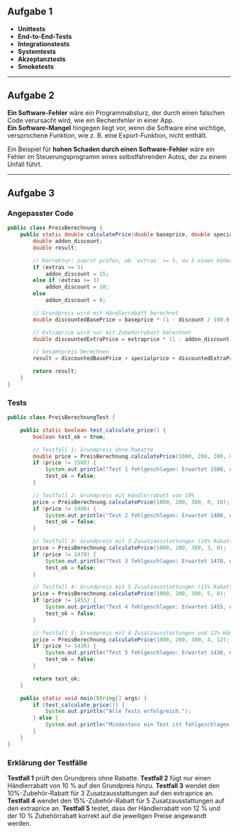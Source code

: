 ## Aufgabe 1

- **Unittests**
- **End-to-End-Tests**
- **Integrationstests**
- **Systemtests**
- **Akzeptanztests**
- **Smoketests**

---

## Aufgabe 2

**Ein Software-Fehler** wäre ein Programmabsturz, der durch einen falschen Code verursacht wird, wie ein Rechenfehler in einer App.  
**Ein Software-Mangel** hingegen liegt vor, wenn die Software eine wichtige, versprochene Funktion, wie z. B. eine Export-Funktion, nicht enthält.

Ein Beispiel für **hohen Schaden durch einen Software-Fehler** wäre ein Fehler im Steuerungsprogramm eines selbstfahrenden Autos, der zu einem Unfall führt.

---

## Aufgabe 3

### Angepasster Code

```java
public class PreisBerechnung {
    public static double calculatePrice(double baseprice, double specialprice, double extraprice, int extras, double discount) {
        double addon_discount;
        double result;

        // Korrektur: zuerst prüfen, ob `extras` >= 5, da 5 einen höheren Rabatt als 3 gewährt
        if (extras >= 5)
            addon_discount = 15;
        else if (extras >= 3)
            addon_discount = 10;
        else
            addon_discount = 0;

        // Grundpreis wird mit Händlerrabatt berechnet
        double discountedBasePrice = baseprice * (1 - discount / 100.0);

        // Extraprice wird nur mit Zubehörrabatt berechnet
        double discountedExtraPrice = extraprice * (1 - addon_discount / 100.0);

        // Gesamtpreis berechnen
        result = discountedBasePrice + specialprice + discountedExtraPrice;

        return result;
    }
}
```
### Tests

```java
public class PreisBerechnungTest {

    public static boolean test_calculate_price() {
        boolean test_ok = true;

        // Testfall 1: Grundpreis ohne Rabatte
        double price = PreisBerechnung.calculatePrice(1000, 200, 300, 0, 0);
        if (price != 1500) {
            System.out.println("Test 1 fehlgeschlagen: Erwartet 1500, erhalten: " + price);
            test_ok = false;
        }

        // Testfall 2: Grundpreis mit Händlerrabatt von 10%
        price = PreisBerechnung.calculatePrice(1000, 200, 300, 0, 10);
        if (price != 1400) {
            System.out.println("Test 2 fehlgeschlagen: Erwartet 1400, erhalten: " + price);
            test_ok = false;
        }

        // Testfall 3: Grundpreis mit 3 Zusatzausstattungen (10% Rabatt auf Extraprice)
        price = PreisBerechnung.calculatePrice(1000, 200, 300, 3, 0);
        if (price != 1470) {
            System.out.println("Test 3 fehlgeschlagen: Erwartet 1470, erhalten: " + price);
            test_ok = false;
        }

        // Testfall 4: Grundpreis mit 5 Zusatzausstattungen (15% Rabatt auf Extraprice)
        price = PreisBerechnung.calculatePrice(1000, 200, 300, 5, 0);
        if (price != 1455) {
            System.out.println("Test 4 fehlgeschlagen: Erwartet 1455, erhalten: " + price);
            test_ok = false;
        }

        // Testfall 5: Grundpreis mit 4 Zusatzausstattungen und 12% Händlerrabatt
        price = PreisBerechnung.calculatePrice(1000, 200, 300, 4, 12);
        if (price != 1436) {
            System.out.println("Test 5 fehlgeschlagen: Erwartet 1436, erhalten: " + price);
            test_ok = false;
        }

        return test_ok;
    }

    public static void main(String[] args) {
        if (test_calculate_price()) {
            System.out.println("Alle Tests erfolgreich.");
        } else {
            System.out.println("Mindestens ein Test ist fehlgeschlagen.");
        }
    }
}
```

### Erklärung der Testfälle
**Testfall 1** prüft den Grundpreis ohne Rabatte.
**Testfall 2** fügt nur einen Händlerrabatt von 10 % auf den Grundpreis hinzu.
**Testfall 3** wendet den 10%-Zubehör-Rabatt für 3 Zusatzausstattungen auf den extraprice an.
**Testfall 4** wendet den 15%-Zubehör-Rabatt für 5 Zusatzausstattungen auf den extraprice an.
**Testfall 5** testet, dass der Händlerrabatt von 12 % und der 10 % Zubehörrabatt korrekt auf die jeweiligen Preise angewandt werden.
